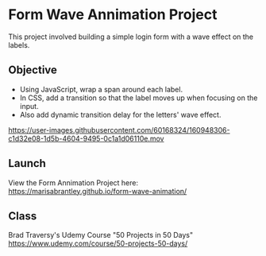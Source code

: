 # Form Wave Annimation Project

This project involved building a simple login form with a wave effect on the labels.

## Objective
* Using JavaScript, wrap a span around each label.
* In CSS, add a transition so that the label moves up when focusing on the input.
* Also add dynamic transition delay for the letters' wave effect.

https://user-images.githubusercontent.com/60168324/160948306-c1d32e08-1d5b-4604-9495-0c1a1d06110e.mov

## Launch

View the Form Annimation Project here: https://marisabrantley.github.io/form-wave-animation/

## Class
Brad Traversy's Udemy Course "50 Projects in 50 Days" <br>
https://www.udemy.com/course/50-projects-50-days/
